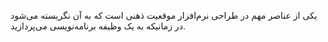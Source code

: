 
یکی از عناصر مهم در طراحی نرم‌افزار موقعیت ذهنی است که به آن نگریسته می‌شود در زمانیکه به یک وظیفه برنامه‌نویسی می‌پردازید. 